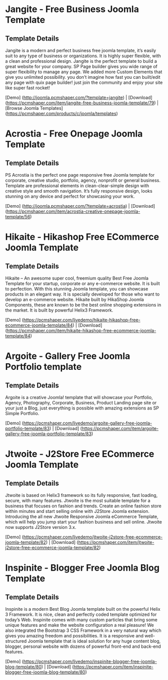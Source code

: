 # Jangite - Free Business Joomla Template

## Template Details

Jangite is a modern and perfect business free joomla template, it’s easily suit to any type of business or organizations. It is highly super flexible, with a clean and professional design. Jangite is the perfect template to build a great website for your company. SP Page builder gives you wide range of super flexibility to manage any page. We added more Custom Elements that give you unlimited possibility. you don’t imagine how fast you can built/edit any page with quix page builder! just join the community and enjoy your site like super fast rocket!

[Demo] (http://joomla.pcmshaper.com/?template=jangite)
 | [Download] (https://pcmshaper.com/item/jangite-free-business-joomla-template/79)
 | [Browse Joomla Templates] (https://pcmshaper.com/products/c/joomla/templates)

# Acrostia - Free Onepage Joomla Template

## Template Details

PS Acrostia is the perfect one page responsive free Joomla template for corporate, creative studio, portfolio, agency, nonprofit or general business. Template are professional elements in clean-clear-simple design with creative style and smooth navigation. It’s fully responsive design, looks stunning on any device and perfect for showcasing your work.

[Demo] (http://joomla.pcmshaper.com/?template=acrostia)
 | [Download] (https://pcmshaper.com/item/acrostia-creative-onepage-joomla-template/56)
 
# Hikaite - Hikashop Free ECommerce Joomla Template

## Template Details

Hikaite – An awesome super cool, freemium quality Best Free Joomla Template for your startup, corporate or any e-commerce website. It is built to perfection. With this stunning Joomla template, you can showcase products in an elegant way. It is specially developed for those who want to develop an e-commerce website. Hikaite built by HikaShop Joomla Components, these are known to be the best online shopping extensions in the market. It is built by powerful Helix3 Framework.

[Demo] (https://pcmshaper.com/livedemo/hikaite-hikashop-free-ecommerce-joomla-template/84)
 | [Download] (https://pcmshaper.com/item/hikaite-hikashop-free-ecommerce-joomla-template/84)
 
# Argoite - Gallery Free Joomla Portfolio template

## Template Details

Argoite is a creative Joomla! template that will showcase your Portfolio, Agency, Photography, Corporate, Business, Product Landing page site or your just a Blog, just everything is possible with amazing extensions as SP Simple Portfolio.

[Demo] (https://pcmshaper.com/livedemo/argoite-gallery-free-joomla-portfolio-template/83)
 | [Download] (https://pcmshaper.com/item/argoite-gallery-free-joomla-portfolio-template/83)
 
# Jtwoite - J2Store Free ECommerce Joomla Template

## Template Details

Jtwoite is based on Helix3 framework so its fully responsive, fast loading, secure, with many features. Jtwoite is the most suitable template for a business that focuses on fashion and trends. Create an online fashion store within minutes and start selling online with J2Store Joomla extension. Introducing the all new Jtwoite Responsive Joomla eCommerce Template, which will help you jump start your fashion business and sell online. Jtwoite now supports J2Store version 3.x.

[Demo] (https://pcmshaper.com/livedemo/jtwoite-j2store-free-ecommerce-joomla-template/82)
 | [Download] (https://pcmshaper.com/item/jtwoite-j2store-free-ecommerce-joomla-template/82)
 
# Inspinite - Blogger Free Joomla Blog Template

## Template Details

Inspinite is a modern Best Blog Joomla template built on the powerful Helix 3 Framework. It is nice, clean and perfectly coded template optimized for today’s Web. Inspinite comes with many custom particles that bring some unique features and make the website configuration a real pleasure! We also integrated the Bootstrap 3 CSS Framework in a very natural way which gives you amazing freedom and possibilities. It is a responsive and well-structured Joomla template that is ideal solution for any huge content blog, blogger, personal website with dozens of powerful front-end and back-end features.

[Demo] (https://pcmshaper.com/livedemo/inspinite-blogger-free-joomla-blog-template/80)
 | [Download] (https://pcmshaper.com/item/inspinite-blogger-free-joomla-blog-template/80)
